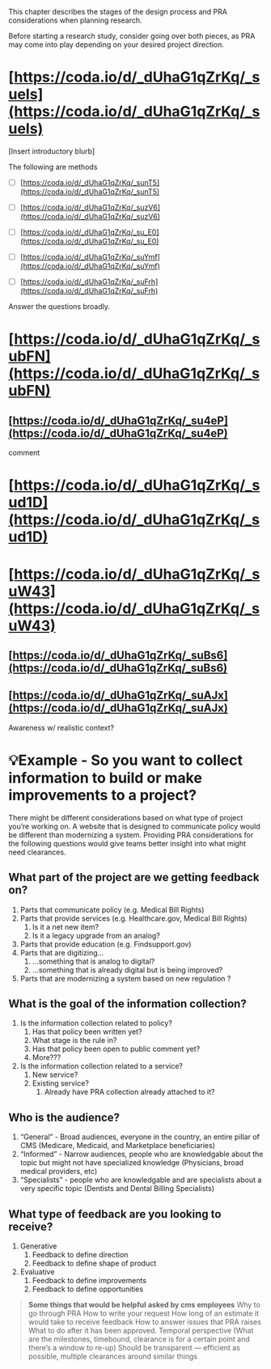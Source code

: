 This chapter describes the stages of the design process and PRA considerations when planning research. 

Before starting a research study, consider going over both pieces, as PRA may come into play depending on your desired project direction. 

# [https://coda.io/d/_dUhaG1qZrKq/_sueIs](https://coda.io/d/_dUhaG1qZrKq/_sueIs)

[Insert introductory blurb]





The following are methods 

- [ ] [https://coda.io/d/_dUhaG1qZrKq/_sunT5](https://coda.io/d/_dUhaG1qZrKq/_sunT5)
- [ ] [https://coda.io/d/_dUhaG1qZrKq/_suzV6](https://coda.io/d/_dUhaG1qZrKq/_suzV6)
- [ ] [https://coda.io/d/_dUhaG1qZrKq/_su_E0](https://coda.io/d/_dUhaG1qZrKq/_su_E0)
- [ ] [https://coda.io/d/_dUhaG1qZrKq/_suYmf](https://coda.io/d/_dUhaG1qZrKq/_suYmf) 
- [ ] [https://coda.io/d/_dUhaG1qZrKq/_suFrh](https://coda.io/d/_dUhaG1qZrKq/_suFrh) 

  
Answer the questions broadly.

# [https://coda.io/d/_dUhaG1qZrKq/_subFN](https://coda.io/d/_dUhaG1qZrKq/_subFN) 

## [https://coda.io/d/_dUhaG1qZrKq/_su4eP](https://coda.io/d/_dUhaG1qZrKq/_su4eP) 



comment

# [https://coda.io/d/_dUhaG1qZrKq/_sud1D](https://coda.io/d/_dUhaG1qZrKq/_sud1D) 





# [https://coda.io/d/_dUhaG1qZrKq/_suW43](https://coda.io/d/_dUhaG1qZrKq/_suW43) 



## [https://coda.io/d/_dUhaG1qZrKq/_suBs6](https://coda.io/d/_dUhaG1qZrKq/_suBs6) 

## [https://coda.io/d/_dUhaG1qZrKq/_suAJx](https://coda.io/d/_dUhaG1qZrKq/_suAJx) 



Awareness w/ realistic context?



# 💡Example - So you want to collect information to build or make improvements to a project?



There might be different considerations based on what type of project you’re working on. A website that is designed to communicate policy would be different than modernizing a system. Providing PRA considerations for the following questions would give teams better insight into what might need clearances.

## What part of the project are we getting feedback on?

1. Parts that communicate policy (e.g. Medical Bill Rights)
2. Parts that provide services (e.g. Healthcare.gov, Medical Bill Rights)
   1. Is it a net new item?
   2. Is it a legacy upgrade from an analog?
3. Parts that provide education (e.g. Findsupport.gov)
4. Parts that are digitizing...
   1. ...something that is analog to digital?
   2. ...something that is already digital but is being improved?
5. Parts that are modernizing a system based on new regulation ?

## What is the goal of the information collection?

1. Is the information collection related to policy?
   1. Has that policy been written yet?
   2. What stage is the rule in?
   3. Has that policy been open to public comment yet?
   4. More???
2. Is the information collection related to a service?
   1. New service?
   2. Existing service?
      1. Already have PRA collection already attached to it?

## Who is the audience?

1. “General” - Broad audiences, everyone in the country, an entire pillar of CMS (Medicare, Medicaid, and Marketplace beneficiaries) 
2. “Informed” - Narrow audiences, people who are knowledgable about the topic but might not have specialized knowledge (Physicians, broad medical providers, etc)
3. “Specialists” - people who are knowledgable and are specialists about a very specific topic (Dentists and Dental Billing Specialists)

## What type of feedback are you looking to receive?

1. Generative 
   1. Feedback to define direction
   2. Feedback to define shape of product 
2. Evaluative
   1. Feedback to define improvements
   2. Feedback to define opportunities

  

  
  
  


> **Some things that would be helpful** **asked by cms employees**
> Why to go through PRA
> How to write your request
> How long of an estimate it would take to receive feedback
> How to answer issues that PRA raises
> What to do after it has been approved.
> Temporal perspective (What are the milestones, timebound, clearance is for a certain point and there’s a window to re-up)
> Should be transparent — efficient as possible, multiple clearances around similar things

